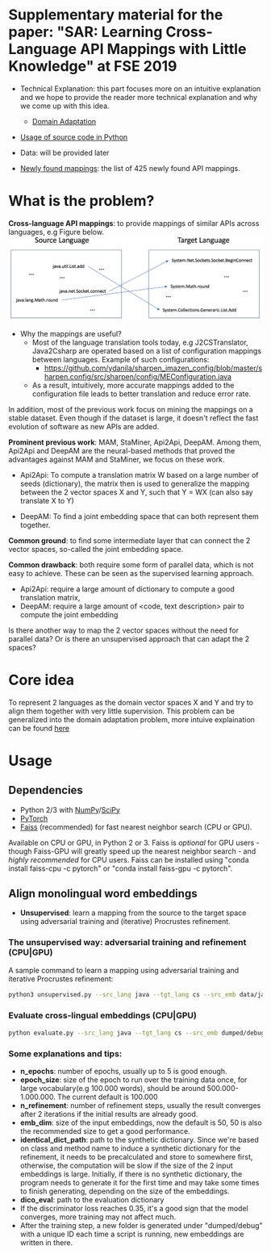 # Supplementary material for the paper: "SAR: Learning Cross-Language API Mappings with Little Knowledge" at FSE 2019
* Technical Explanation: this part focuses more on an intuitive explanation and we hope to provide the reader more technical explanation and why we come up with this idea.
  - [Domain Adaptation](https://github.com/djxvii/fse2019/blob/master/DOMAIN_ADAPTATION.md)

* [Usage of source code in Python](https://github.com/djxvii/fse2019/blob/master/README.md#usage)
* Data: will be provided later
* [Newly found mappings](https://github.com/djxvii/fse2019/blob/master/new_found/new_found_apis.csv): the list of 425 newly found API mappings.
  
# What is the problem?
**Cross-language API mappings**: to provide mappings of similar APIs across languages, e.g Figure below.
![Task](figs/task.png)

* Why the mappings are useful?
  - Most of the language translation tools today, e.g J2CSTranslator, Java2Csharp are operated based on a list of configuration mappings between languages. Example of such configurations:
    - https://github.com/ydanila/sharpen_imazen_config/blob/master/sharpen.config/src/sharpen/config/MEConfiguration.java
  - As a result, intuitively, more accurate mappings added to the configuration file leads to better translation and reduce error rate.

In addition, most of the previous work focus on mining the mappings on a stable dataset. Even though if the dataset is large, it doesn't reflect the fast evolution of software as new APIs are added.

**Prominent previous work**: MAM, StaMiner, Api2Api, DeepAM. Among them, Api2Api and DeepAM are the neural-based methods that proved the advantages against MAM and StaMiner, we focus on these work.


* Api2Api: To compute a translation matrix W based on a large number of  seeds (dictionary), the matrix then is used to generalize the mapping between the 2 vector spaces X and Y, such that Y = WX (can also say translate X to Y)

* DeepAM: To find a joint embedding space that can both represent them together.

**Common ground**: to find some intermediate layer that can connect the 2 vector spaces, so-called the joint embedding space.

**Common drawback**: both require some form of parallel data, which is not easy to achieve. These can be seen as the supervised learning approach.

* Api2Api: require a large amount of dictionary to compute a good translation matrix, 
* DeepAM: require a large amount of <code, text description> pair to compute the joint embedding

Is there another way to map the 2 vector spaces without the need for parallel data? Or is there an unsupervised approach that can adapt the 2 spaces?

# Core idea
To represent 2 languages as the domain vector spaces X and Y and try to align them together with very little supervision. This problem can be generalized into the domain adaptation problem, more intuive explaination can be found [here](https://github.com/djxvii/fse2019/blob/master/DOMAIN_ADAPTATION.md)

# Usage


## Dependencies
* Python 2/3 with [NumPy](http://www.numpy.org/)/[SciPy](https://www.scipy.org/)
* [PyTorch](http://pytorch.org/)
* [Faiss](https://github.com/facebookresearch/faiss) (recommended) for fast nearest neighbor search (CPU or GPU).

Available on CPU or GPU, in Python 2 or 3. Faiss is *optional* for GPU users - though Faiss-GPU will greatly speed up the nearest neighbor search - and *highly recommended* for CPU users. Faiss can be installed using "conda install faiss-cpu -c pytorch" or "conda install faiss-gpu -c pytorch".

## Align monolingual word embeddings

* **Unsupervised**: learn a mapping from the source to the target space using adversarial training and (iterative) Procrustes refinement.

### The unsupervised way: adversarial training and refinement (CPU|GPU)
A sample command to learn a mapping using adversarial training and iterative Procrustes refinement:
```bash
python3 unsupervised.py --src_lang java --tgt_lang cs --src_emb data/java_vectors_sdk_functions_api_tokens_with_keywords_50_15.txt --tgt_emb data/cs_vectors_sdk_functions_api_tokens_with_keywords_50_15.txt --n_refinement 2 --emb_dim 50 --max_vocab 300000 --epoch_size 100000 --n_epochs 1 --identical_dict_path "dict/candidates_dict.txt" --dico_eval "eval/java-cs.txt"
```
### Evaluate cross-lingual embeddings (CPU|GPU)

```bash
python evaluate.py --src_lang java --tgt_lang cs --src_emb dumped/debug/some_id/vectors-java.txt --tgt_emb dumped/debug/some_id/vectors-cs.txt --dico_eval "eval/java-cs.txt" --max_vocab 200000
```
### Some explanations and tips:
* **n_epochs**: number of epochs, usually up to 5 is good enough.
* **epoch_size**: size of the epoch to run over the training data once, for large vocabulary(e.g 100.000 words), should be around 500.000-1.000.000. The current default is 100.000
* **n_refinement**: number of refinement steps, usually the result converges after 2 iterations if the initial results are already good.
* **emb_dim**: size of the input embeddings, now the default is 50, 50 is also the recommended size to get a good performance. 
* **identical_dict_path**: path to the synthetic dictionary. Since we're based on class and method name to induce a synthetic dictionary for the refinement, it needs to be precalculated and store to somewhere first, otherwise, the computation will be slow if the size of the 2 input embeddings is large. Initially, if there is no synthetic dictionary, the program needs to generate it for the first time and may take some times to finish generating, depending on the size of the embeddings.
* **dico_eval**: path to the evaluation dictionary
* If the discriminator loss reaches 0.35, it's a good sign that the model converges, more training may not affect much.
* After the training step, a new folder is generated under "dumped/debug" with a unique ID each time a script is running, new embeddings are written in there.
